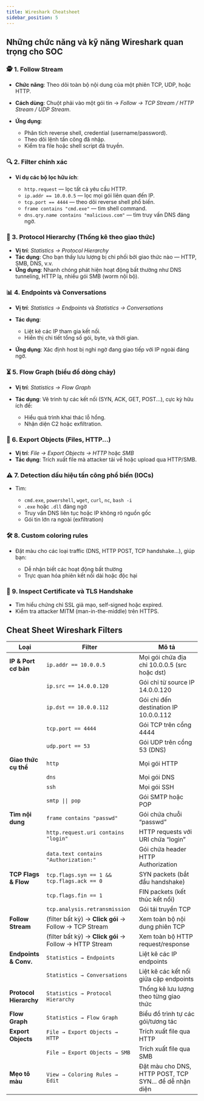 ```yaml
---
title: Wireshark Cheatsheet
sidebar_position: 5
---
```


## Những chức năng và kỹ năng Wireshark quan trọng cho SOC

### 🕵️ 1. **Follow Stream**

- **Chức năng**: Theo dõi toàn bộ nội dung của một phiên TCP, UDP, hoặc HTTP.
- **Cách dùng**: Chuột phải vào một gói tin → _Follow → TCP Stream / HTTP Stream / UDP Stream_.
- **Ứng dụng**:

  - Phân tích reverse shell, credential (username/password).
  - Theo dõi lệnh tấn công đã nhập.
  - Kiểm tra file hoặc shell script đã truyền.

### 🔍 2. **Filter chính xác**

- **Ví dụ các bộ lọc hữu ích**:

  - `http.request` — lọc tất cả yêu cầu HTTP.
  - `ip.addr == 10.0.0.5` — lọc mọi gói liên quan đến IP.
  - `tcp.port == 4444` — theo dõi reverse shell phổ biến.
  - `frame contains "cmd.exe"` — tìm shell command.
  - `dns.qry.name contains "malicious.com"` — tìm truy vấn DNS đáng ngờ.

### 🧠 3. **Protocol Hierarchy** (Thống kê theo giao thức)

- **Vị trí**: _Statistics → Protocol Hierarchy_
- **Tác dụng**: Cho bạn thấy lưu lượng bị chi phối bởi giao thức nào — HTTP, SMB, DNS, v.v.
- **Ứng dụng**: Nhanh chóng phát hiện hoạt động bất thường như DNS tunneling, HTTP lạ, nhiều gói SMB (worm nội bộ).

### 📊 4. **Endpoints và Conversations**

- **Vị trí**: _Statistics → Endpoints_ và _Statistics → Conversations_
- **Tác dụng**:

  - Liệt kê các IP tham gia kết nối.
  - Hiển thị chi tiết tổng số gói, byte, và thời gian.

- **Ứng dụng**: Xác định host bị nghi ngờ đang giao tiếp với IP ngoài đáng ngờ.

### ⏳ 5. **Flow Graph (biểu đồ dòng chảy)**

- **Vị trí**: _Statistics → Flow Graph_
- **Tác dụng**: Vẽ trình tự các kết nối (SYN, ACK, GET, POST...), cực kỳ hữu ích để:

  - Hiểu quá trình khai thác lỗ hổng.
  - Nhận diện C2 hoặc exfiltration.

### 🔐 6. **Export Objects (Files, HTTP...)**

- **Vị trí**: _File → Export Objects → HTTP_ hoặc _SMB_
- **Tác dụng**: Trích xuất file mà attacker tải về hoặc upload qua HTTP/SMB.

### ⚠️ 7. **Detection dấu hiệu tấn công phổ biến (IOCs)**

- Tìm:

  - `cmd.exe`, `powershell`, `wget`, `curl`, `nc`, `bash -i`
  - `.exe` hoặc `.dll` đáng ngờ
  - Truy vấn DNS liên tục hoặc IP không rõ nguồn gốc
  - Gói tin lớn ra ngoài (exfiltration)

### 🛠️ 8. **Custom coloring rules**

- Đặt màu cho các loại traffic (DNS, HTTP POST, TCP handshake...), giúp bạn:

  - Dễ nhận biết các hoạt động bất thường
  - Trực quan hóa phiên kết nối dài hoặc độc hại

### 🧩 9. **Inspect Certificate và TLS Handshake**

- Tìm hiểu chứng chỉ SSL giả mạo, self-signed hoặc expired.
- Kiểm tra attacker MITM (man-in-the-middle) trên HTTPS.

## Cheat Sheet Wireshark Filters

| **Loại**               | **Filter**                                             | **Mô tả**                                            |
| ---------------------- | ------------------------------------------------------ | ---------------------------------------------------- |
| **IP & Port cơ bản**   | `ip.addr == 10.0.0.5`                                  | Mọi gói chứa địa chỉ 10.0.0.5 (src hoặc dst)         |
|                        | `ip.src == 14.0.0.120`                                 | Gói chỉ từ source IP 14.0.0.120                      |
|                        | `ip.dst == 10.0.0.112`                                 | Gói chỉ đến destination IP 10.0.0.112                |
|                        | `tcp.port == 4444`                                     | Gói TCP trên cổng 4444                               |
|                        | `udp.port == 53`                                       | Gói UDP trên cổng 53 (DNS)                           |
| **Giao thức cụ thể**   | `http`                                                 | Mọi gói HTTP                                         |
|                        | `dns`                                                  | Mọi gói DNS                                          |
|                        | `ssh`                                                  | Mọi gói SSH                                          |
|                        | `smtp \|\| pop`                                        | Gói SMTP hoặc POP                                    |
| **Tìm nội dung**       | `frame contains "passwd"`                              | Gói chứa chuỗi “passwd”                              |
|                        | `http.request.uri contains "login"`                    | HTTP requests với URI chứa “login”                   |
|                        | `data.text contains "Authorization:"`                  | Gói chứa header HTTP Authorization                   |
| **TCP Flags & Flow**   | `tcp.flags.syn == 1 && tcp.flags.ack == 0`             | SYN packets (bắt đầu handshake)                      |
|                        | `tcp.flags.fin == 1`                                   | FIN packets (kết thúc kết nối)                       |
|                        | `tcp.analysis.retransmission`                          | Gói tái truyền TCP                                   |
| **Follow Stream**      | (filter bất kỳ) → **Click gói** → Follow → TCP Stream  | Xem toàn bộ nội dung phiên TCP                       |
|                        | (filter bất kỳ) → **Click gói** → Follow → HTTP Stream | Xem toàn bộ HTTP request/response                    |
| **Endpoints & Conv.**  | `Statistics → Endpoints`                               | Liệt kê các IP endpoints                             |
|                        | `Statistics → Conversations`                           | Liệt kê các kết nối giữa cặp endpoints               |
| **Protocol Hierarchy** | `Statistics → Protocol Hierarchy`                      | Thống kê lưu lượng theo từng giao thức               |
| **Flow Graph**         | `Statistics → Flow Graph`                              | Biểu đồ trình tự các gói/tương tác                   |
| **Export Objects**     | `File → Export Objects → HTTP`                         | Trích xuất file qua HTTP                             |
|                        | `File → Export Objects → SMB`                          | Trích xuất file qua SMB                              |
| **Mẹo tô màu**         | `View → Coloring Rules → Edit`                         | Đặt màu cho DNS, HTTP POST, TCP SYN… để dễ nhận diện |
